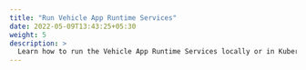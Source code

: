```yaml
---
title: "Run Vehicle App Runtime Services"
date: 2022-05-09T13:43:25+05:30
weight: 5
description: >
  Learn how to run the Vehicle App Runtime Services locally or in Kubernetes.
---
```

